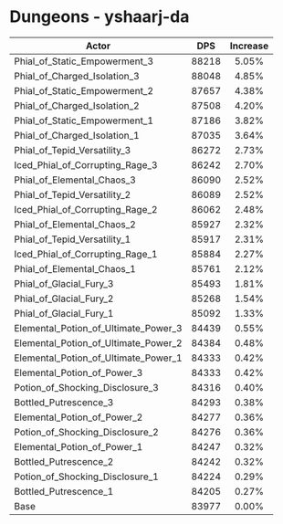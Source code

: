 # Dungeons - yshaarj-da
| Actor | DPS | Increase |
|---|:---:|:---:|
|Phial_of_Static_Empowerment_3|88218|5.05%|
|Phial_of_Charged_Isolation_3|88048|4.85%|
|Phial_of_Static_Empowerment_2|87657|4.38%|
|Phial_of_Charged_Isolation_2|87508|4.20%|
|Phial_of_Static_Empowerment_1|87186|3.82%|
|Phial_of_Charged_Isolation_1|87035|3.64%|
|Phial_of_Tepid_Versatility_3|86272|2.73%|
|Iced_Phial_of_Corrupting_Rage_3|86242|2.70%|
|Phial_of_Elemental_Chaos_3|86090|2.52%|
|Phial_of_Tepid_Versatility_2|86089|2.52%|
|Iced_Phial_of_Corrupting_Rage_2|86062|2.48%|
|Phial_of_Elemental_Chaos_2|85927|2.32%|
|Phial_of_Tepid_Versatility_1|85917|2.31%|
|Iced_Phial_of_Corrupting_Rage_1|85884|2.27%|
|Phial_of_Elemental_Chaos_1|85761|2.12%|
|Phial_of_Glacial_Fury_3|85493|1.81%|
|Phial_of_Glacial_Fury_2|85268|1.54%|
|Phial_of_Glacial_Fury_1|85092|1.33%|
|Elemental_Potion_of_Ultimate_Power_3|84439|0.55%|
|Elemental_Potion_of_Ultimate_Power_2|84384|0.48%|
|Elemental_Potion_of_Ultimate_Power_1|84333|0.42%|
|Elemental_Potion_of_Power_3|84333|0.42%|
|Potion_of_Shocking_Disclosure_3|84316|0.40%|
|Bottled_Putrescence_3|84293|0.38%|
|Elemental_Potion_of_Power_2|84277|0.36%|
|Potion_of_Shocking_Disclosure_2|84276|0.36%|
|Elemental_Potion_of_Power_1|84247|0.32%|
|Bottled_Putrescence_2|84242|0.32%|
|Potion_of_Shocking_Disclosure_1|84224|0.29%|
|Bottled_Putrescence_1|84205|0.27%|
|Base|83977|0.00%|
